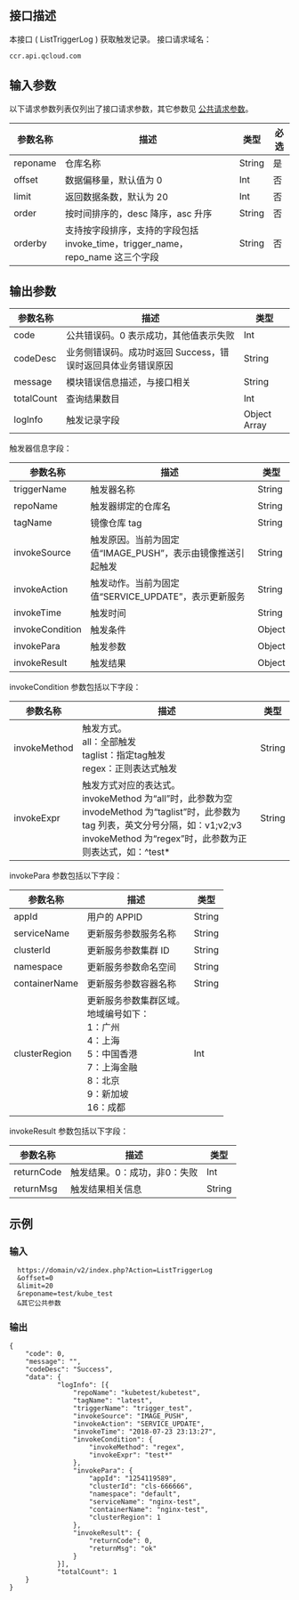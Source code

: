 ## 接口描述
本接口 ( ListTriggerLog ) 获取触发记录。
接口请求域名：

````
ccr.api.qcloud.com
````

## 输入参数
以下请求参数列表仅列出了接口请求参数，其它参数见 [公共请求参数](/doc/api/457/9463)。

| 参数名称 | 描述 |类型 | 必选  |
|---------|---------|---------|---------|
| reponame   | 仓库名称 | String |是 |
| offset   | 数据偏移量，默认值为 0 | Int |否 |
| limit   | 返回数据条数，默认为 20 | Int |否 |
| order   | 按时间排序的，desc 降序，asc 升序 | String |否 |
| orderby   | 支持按字段排序，支持的字段包括invoke_time，trigger_name，repo_name 这三个字段 | String |否 |

## 输出参数

| 参数名称 | 描述 |类型 |
|---------|---------|---------|
| code | 公共错误码。0 表示成功，其他值表示失败|Int |
| codeDesc | 业务侧错误码。成功时返回 Success，错误时返回具体业务错误原因|String |
| message |  模块错误信息描述，与接口相关|String |
| totalCount |  查询结果数目|Int |
| logInfo |  触发记录字段|Object Array |

触发器信息字段：

| 参数名称 | 描述 |类型 |
|---------|---------|---------|
| triggerName   | 触发器名称 | String |
| repoName   | 触发器绑定的仓库名 | String |
| tagName   | 镜像仓库 tag | String |
| invokeSource   | 触发原因。当前为固定值“IMAGE_PUSH”，表示由镜像推送引起触发 | String |
| invokeAction   | 触发动作。当前为固定值“SERVICE_UPDATE”，表示更新服务 | String|
| invokeTime   | 触发时间 | String|
| invokeCondition   | 触发条件| Object|
| invokePara   | 触发参数| Object|
| invokeResult   | 触发结果| Object|

invokeCondition 参数包括以下字段：

| 参数名称 | 描述 |类型 |
|---------|---------|---------|
| invokeMethod   | 触发方式。<br>all：全部触发<br>taglist：指定tag触发<br>regex：正则表达式触发 | String |
| invokeExpr   | 触发方式对应的表达式。<br>invokeMethod 为“all”时，此参数为空<br>invodeMethod 为“taglist”时，此参数为 tag 列表，英文分号分隔，如：v1;v2;v3<br>invokeMethod 为“regex”时，此参数为正则表达式，如：^test* | String |

invokePara 参数包括以下字段：

| 参数名称 | 描述 |类型 |
|---------|---------|---------|
| appId   | 用户的 APPID | String |
| serviceName   | 更新服务参数服务名称 | String |
| clusterId   | 更新服务参数集群 ID | String |
| namespace   | 更新服务参数命名空间 | String |
| containerName   | 更新服务参数容器名称 | String |
| clusterRegion   | 更新服务参数集群区域。<br>地域编号如下：<br>1：广州<br>4：上海<br>5：中国香港<br>7：上海金融<br>8：北京<br>9：新加坡<br>16：成都 | Int |

invokeResult 参数包括以下字段：

| 参数名称 | 描述 |类型 |
|---------|---------|---------|
| returnCode   | 触发结果。0：成功，非0：失败 | Int|
| returnMsg   | 触发结果相关信息 | String|
## 示例
### 输入

```
  https://domain/v2/index.php?Action=ListTriggerLog
  &offset=0
  &limit=20
  &reponame=test/kube_test
  &其它公共参数
```
### 输出

```
{
    "code": 0,
    "message": "", 
    "codeDesc": "Success",
    "data": {
			"logInfo": [{
				"repoName": "kubetest/kubetest",
				"tagName": "latest",
				"triggerName": "trigger_test",
				"invokeSource": "IMAGE_PUSH",
				"invokeAction": "SERVICE_UPDATE",
				"invokeTime": "2018-07-23 23:13:27",
				"invokeCondition": {
					"invokeMethod": "regex",
					"invokeExpr": "test*"
				},
				"invokePara": {
					"appId": "1254119589",
					"clusterId": "cls-666666",
					"namespace": "default",
					"serviceName": "nginx-test",
					"containerName": "nginx-test",
					"clusterRegion": 1
				},
				"invokeResult": {
					"returnCode": 0,
					"returnMsg": "ok"
				}
			}],
			"totalCount": 1
	}
}

```
